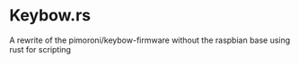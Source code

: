# Keybow.rs

A rewrite of the pimoroni/keybow-firmware without the raspbian base using rust for scripting
